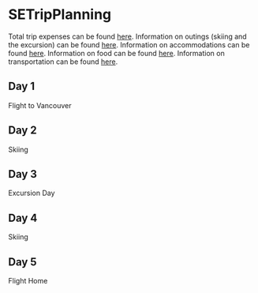 # SETripPlanning

Total trip expenses can be found [here](totalExpenses.md).
Information on outings (skiing and the excursion) can be found [here](outings/outings.md).  Information on accommodations can be found [here](accommodations/accommodations.md).  Information on food can be found [here](cuisine/cuisine.md).  Information on transportation can be found [here](travel/travel.md).

## Day 1
Flight to Vancouver

## Day 2
Skiing

## Day 3
Excursion Day

## Day 4
Skiing

## Day 5
Flight Home
